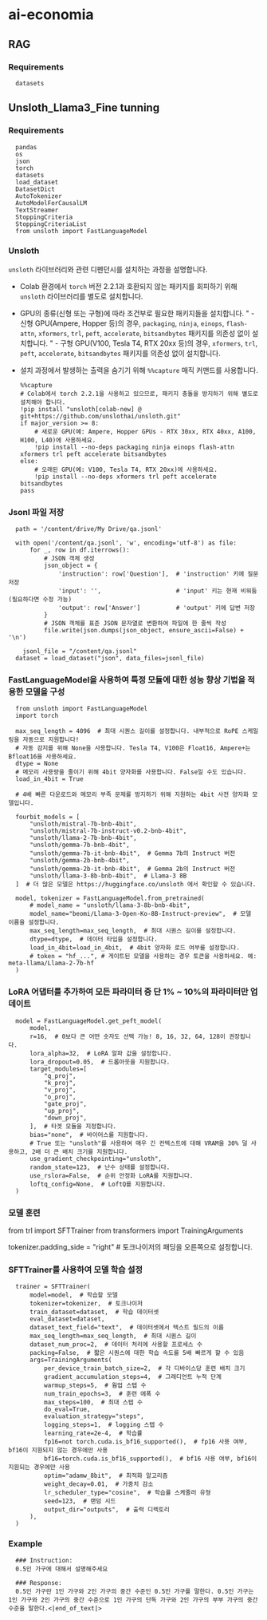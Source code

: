 # ai-economia

## RAG
### Requirements
      datasets


## Unsloth_Llama3_Fine tunning
### Requirements

      pandas
      os
      json
      torch
      datasets
      load_dataset
      DatasetDict
      AutoTokenizer
      AutoModelForCausalLM
      TextStreamer
      StoppingCriteria
      StoppingCriteriaList
      from unsloth import FastLanguageModel

### Unsloth

`unsloth` 라이브러리와 관련 디펜던시를 설치하는 과정을 설명합니다.

- Colab 환경에서 `torch` 버전 2.2.1과 호환되지 않는 패키지를 회피하기 위해 `unsloth` 라이브러리를 별도로 설치합니다.
- GPU의 종류(신형 또는 구형)에 따라 조건부로 필요한 패키지들을 설치합니다.
        "  - 신형 GPU(Ampere, Hopper 등)의 경우, `packaging`, `ninja`, `einops`, `flash-attn`, `xformers`, `trl`, `peft`, `accelerate`, `bitsandbytes` 패키지를 의존성 없이 설치합니다.
        "  - 구형 GPU(V100, Tesla T4, RTX 20xx 등)의 경우, `xformers`, `trl`, `peft`, `accelerate`, `bitsandbytes` 패키지를 의존성 없이 설치합니다.
- 설치 과정에서 발생하는 출력을 숨기기 위해 `%%capture` 매직 커맨드를 사용합니다.

      %%capture
      # Colab에서 torch 2.2.1을 사용하고 있으므로, 패키지 충돌을 방지하기 위해 별도로 설치해야 합니다.
      !pip install "unsloth[colab-new] @ git+https://github.com/unslothai/unsloth.git"
      if major_version >= 8:
          # 새로운 GPU(예: Ampere, Hopper GPUs - RTX 30xx, RTX 40xx, A100, H100, L40)에 사용하세요.
          !pip install --no-deps packaging ninja einops flash-attn xformers trl peft accelerate bitsandbytes
      else:
          # 오래된 GPU(예: V100, Tesla T4, RTX 20xx)에 사용하세요.
          !pip install --no-deps xformers trl peft accelerate bitsandbytes
      pass

### 

### Jsonl 파일 저장

      path = '/content/drive/My Drive/qa.jsonl'
      
      with open('/content/qa.jsonl', 'w', encoding='utf-8') as file:
          for _, row in df.iterrows():
              # JSON 객체 생성
              json_object = {
                  'instruction': row['Question'],  # 'instruction' 키에 질문 저장
                  'input': '',                     # 'input' 키는 현재 비워둠 (필요하다면 수정 가능)
                  'output': row['Answer']          # 'output' 키에 답변 저장
              }
              # JSON 객체를 표준 JSON 문자열로 변환하여 파일에 한 줄씩 작성
              file.write(json.dumps(json_object, ensure_ascii=False) + '\n')
      
        jsonl_file = "/content/qa.jsonl"
      dataset = load_dataset("json", data_files=jsonl_file)

### FastLanguageModel을 사용하여 특정 모듈에 대한 성능 향상 기법을 적용한 모델을 구성

      from unsloth import FastLanguageModel
      import torch
      
      max_seq_length = 4096  # 최대 시퀀스 길이를 설정합니다. 내부적으로 RoPE 스케일링을 자동으로 지원합니다!
      # 자동 감지를 위해 None을 사용합니다. Tesla T4, V100은 Float16, Ampere+는 Bfloat16을 사용하세요.
      dtype = None
      # 메모리 사용량을 줄이기 위해 4bit 양자화를 사용합니다. False일 수도 있습니다.
      load_in_4bit = True
      
      # 4배 빠른 다운로드와 메모리 부족 문제를 방지하기 위해 지원하는 4bit 사전 양자화 모델입니다.

      fourbit_models = [
          "unsloth/mistral-7b-bnb-4bit",
          "unsloth/mistral-7b-instruct-v0.2-bnb-4bit",
          "unsloth/llama-2-7b-bnb-4bit",
          "unsloth/gemma-7b-bnb-4bit",
          "unsloth/gemma-7b-it-bnb-4bit",  # Gemma 7b의 Instruct 버전
          "unsloth/gemma-2b-bnb-4bit",
          "unsloth/gemma-2b-it-bnb-4bit",  # Gemma 2b의 Instruct 버전
          "unsloth/llama-3-8b-bnb-4bit",  # Llama-3 8B
      ]  # 더 많은 모델은 https://huggingface.co/unsloth 에서 확인할 수 있습니다.

      model, tokenizer = FastLanguageModel.from_pretrained(
          # model_name = "unsloth/llama-3-8b-bnb-4bit",
          model_name="beomi/Llama-3-Open-Ko-8B-Instruct-preview",  # 모델 이름을 설정합니다.
          max_seq_length=max_seq_length,  # 최대 시퀀스 길이를 설정합니다.
          dtype=dtype,  # 데이터 타입을 설정합니다.
          load_in_4bit=load_in_4bit,  # 4bit 양자화 로드 여부를 설정합니다.
          # token = "hf_...", # 게이트된 모델을 사용하는 경우 토큰을 사용하세요. 예: meta-llama/Llama-2-7b-hf
      )

### LoRA 어댑터를 추가하여 모든 파라미터 중 단 1% ~ 10%의 파라미터만 업데이트
      model = FastLanguageModel.get_peft_model(
          model,
          r=16,  # 0보다 큰 어떤 숫자도 선택 가능! 8, 16, 32, 64, 128이 권장됩니다.
          lora_alpha=32,  # LoRA 알파 값을 설정합니다.
          lora_dropout=0.05,  # 드롭아웃을 지원합니다.
          target_modules=[
              "q_proj",
              "k_proj",
              "v_proj",
              "o_proj",
              "gate_proj",
              "up_proj",
              "down_proj",
          ],  # 타겟 모듈을 지정합니다.
          bias="none",  # 바이어스를 지원합니다.
          # True 또는 "unsloth"를 사용하여 매우 긴 컨텍스트에 대해 VRAM을 30% 덜 사용하고, 2배 더 큰 배치 크기를 지원합니다.
          use_gradient_checkpointing="unsloth",
          random_state=123,  # 난수 상태를 설정합니다.
          use_rslora=False,  # 순위 안정화 LoRA를 지원합니다.
          loftq_config=None,  # LoftQ를 지원합니다.
      )

### 모델 훈련
from trl import SFTTrainer
from transformers import TrainingArguments

tokenizer.padding_side = "right"  # 토크나이저의 패딩을 오른쪽으로 설정합니다.

### SFTTrainer를 사용하여 모델 학습 설정

      trainer = SFTTrainer(
          model=model,  # 학습할 모델
          tokenizer=tokenizer,  # 토크나이저
          train_dataset=dataset,  # 학습 데이터셋
          eval_dataset=dataset,
          dataset_text_field="text",  # 데이터셋에서 텍스트 필드의 이름
          max_seq_length=max_seq_length,  # 최대 시퀀스 길이
          dataset_num_proc=2,  # 데이터 처리에 사용할 프로세스 수
          packing=False,  # 짧은 시퀀스에 대한 학습 속도를 5배 빠르게 할 수 있음
          args=TrainingArguments(
              per_device_train_batch_size=2,  # 각 디바이스당 훈련 배치 크기
              gradient_accumulation_steps=4,  # 그래디언트 누적 단계
              warmup_steps=5,  # 웜업 스텝 수
              num_train_epochs=3,  # 훈련 에폭 수
              max_steps=100,  # 최대 스텝 수
              do_eval=True,
              evaluation_strategy="steps",
              logging_steps=1,  # logging 스텝 수
              learning_rate=2e-4,  # 학습률
              fp16=not torch.cuda.is_bf16_supported(),  # fp16 사용 여부, bf16이 지원되지 않는 경우에만 사용
              bf16=torch.cuda.is_bf16_supported(),  # bf16 사용 여부, bf16이 지원되는 경우에만 사용
              optim="adamw_8bit",  # 최적화 알고리즘
              weight_decay=0.01,  # 가중치 감소
              lr_scheduler_type="cosine",  # 학습률 스케줄러 유형
              seed=123,  # 랜덤 시드
              output_dir="outputs",  # 출력 디렉토리
          ),
      )

### Example

      ### Instruction:
      0.5인 가구에 대해서 설명해주세요
      
      ### Response:
      0.5인 가구란 1인 가구와 2인 가구의 중간 수준인 0.5인 가구를 말한다. 0.5인 가구는 1인 가구와 2인 가구의 중간 수준으로 1인 가구의 단독 가구와 2인 가구의 부부 가구의 중간 수준을 말한다.<|end_of_text|>
